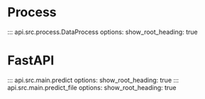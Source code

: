 <h1>Process</h1>
::: api.src.process.DataProcess
    options:
        show_root_heading: true

<h1>FastAPI</h1>
::: api.src.main.predict
    options:
        show_root_heading: true
::: api.src.main.predict_file
    options:
        show_root_heading: true